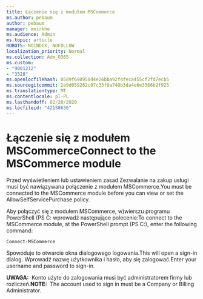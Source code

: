 ```yaml
---
title: Łączenie się z modułem MSCommerce
ms.author: pebaum
author: pebaum
manager: mnirkhe
ms.audience: Admin
ms.topic: article
ROBOTS: NOINDEX, NOFOLLOW
localization_priority: Normal
ms.collection: Adm_O365
ms.custom:
- "9001212"
- "3528"
ms.openlocfilehash: 0589f698958d4e26bba92f4feca455cf2fd7ecb5
ms.sourcegitcommit: 2a9d059262c07c33f9a740b3da4e6e3366b2f925
ms.translationtype: MT
ms.contentlocale: pl-PL
ms.lasthandoff: 02/20/2020
ms.locfileid: "42158636"
---
```

# <a name="connect-to-the-mscommerce-module"></a><span data-ttu-id="a1387-102">Łączenie się z modułem MSCommerce</span><span class="sxs-lookup"><span data-stu-id="a1387-102">Connect to the MSCommerce module</span></span>

<span data-ttu-id="a1387-103">Przed wyświetleniem lub ustawieniem zasad Zezwalanie na zakup usługi musi być nawiązywana połączenie z modułem MSCommerce.</span><span class="sxs-lookup"><span data-stu-id="a1387-103">You must be connected to the MSCommerce module before you can view or set the AllowSelfServicePurchase policy.</span></span>  

<span data-ttu-id="a1387-104">Aby połączyć się z modułem MSCommerce, w\)wierszu programu PowerShell (PS C: wprowadź następujące polecenie:</span><span class="sxs-lookup"><span data-stu-id="a1387-104">To connect to the MSCommerce module, at the PowerShell prompt (PS C:\), enter the following command:</span></span>

`Connect-MSCommerce`

<span data-ttu-id="a1387-105">Spowoduje to otwarcie okna dialogowego logowania.</span><span class="sxs-lookup"><span data-stu-id="a1387-105">This will open a sign-in dialog.</span></span> <span data-ttu-id="a1387-106">Wprowadź nazwę użytkownika i hasło, aby się zalogować.</span><span class="sxs-lookup"><span data-stu-id="a1387-106">Enter your username and password to sign-in.</span></span>

<span data-ttu-id="a1387-107">**UWAGA:**&nbsp;&nbsp;Konto użyte do zalogowania musi być administratorem firmy lub rozliczeń.</span><span class="sxs-lookup"><span data-stu-id="a1387-107">**NOTE:**&nbsp;&nbsp;The account used to sign in must be a Company or Billing Administrator.</span></span>

